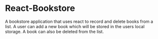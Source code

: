 # React-Bookstore
A bookstore application that uses react to record and delete books from a list. A user can add a new book which will be stored in the users local storage. A book can also be deleted from the list.

